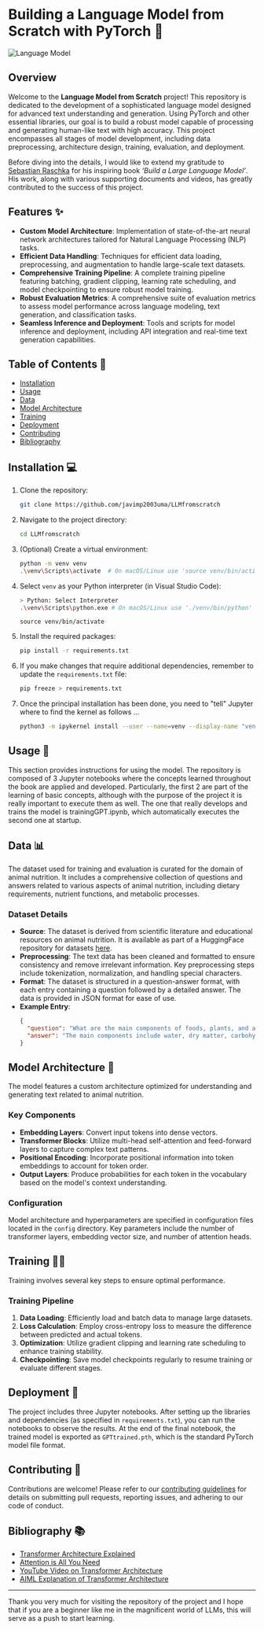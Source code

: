 # Building a Language Model from Scratch with PyTorch 🚀

![Language Model](https://c6140bba-5c2d-4e7d-a82a-e7f61c4f4b4e.s3.ap-southeast-2.amazonaws.com/blog/7/AI+Brain.jpeg)

## Overview

Welcome to the **Language Model from Scratch** project! This repository is dedicated to the development of a sophisticated language model designed for advanced text understanding and generation. Using PyTorch and other essential libraries, our goal is to build a robust model capable of processing and generating human-like text with high accuracy. This project encompasses all stages of model development, including data preprocessing, architecture design, training, evaluation, and deployment. 

Before diving into the details, I would like to extend my gratitude to [Sebastian Raschka](https://www.linkedin.com/in/sebastianraschka) for his inspiring book *‘Build a Large Language Model’*. His work, along with various supporting documents and videos, has greatly contributed to the success of this project.

## Features ✨

- **Custom Model Architecture**: Implementation of state-of-the-art neural network architectures tailored for Natural Language Processing (NLP) tasks.
- **Efficient Data Handling**: Techniques for efficient data loading, preprocessing, and augmentation to handle large-scale text datasets.
- **Comprehensive Training Pipeline**: A complete training pipeline featuring batching, gradient clipping, learning rate scheduling, and model checkpointing to ensure robust model training.
- **Robust Evaluation Metrics**: A comprehensive suite of evaluation metrics to assess model performance across language modeling, text generation, and classification tasks.
- **Seamless Inference and Deployment**: Tools and scripts for model inference and deployment, including API integration and real-time text generation capabilities.

## Table of Contents 📑

- [Installation](#installation)
- [Usage](#usage)
- [Data](#data)
- [Model Architecture](#model-architecture)
- [Training](#training)
- [Deployment](#deployment)
- [Contributing](#contributing)
- [Bibliography](#bibliography)

## Installation 💻

1. Clone the repository:
   
    ```sh
    git clone https://github.com/javimp2003uma/LLMfromscratch
    ```
2. Navigate to the project directory:
   
    ```sh
    cd LLMfromscratch
    ```
3. (Optional) Create a virtual environment:

    ```sh
    python -m venv venv
    .\venv\Scripts\activate  # On macOS/Linux use 'source venv/bin/activate'
    ```

4. Select `venv` as your Python interpreter (in Visual Studio Code):
   
    ```sh
    > Python: Select Interpreter
    .\venv\Scripts\python.exe # On macOS/Linux use './venv/bin/python'
    ```
    ```
    source venv/bin/activate
    ```

5. Install the required packages:
   
    ```sh
    pip install -r requirements.txt
    ```

6. If you make changes that require additional dependencies, remember to update the `requirements.txt` file:
   
    ```sh
    pip freeze > requirements.txt
    ```
7. Once the principal installation has been done, you need to "tell" Jupyter where to find the kernel as follows ...
   ```sh
   python3 -m ipykernel install --user --name=venv --display-name "venvLLM" where venvLLM can be whatever you want
   ```

## Usage 📜

This section provides instructions for using the model. The repository is composed of 3 Jupyter notebooks where the concepts learned throughout the book are applied and developed. Particularly, the first 2 are part of the learning of basic concepts, although with the purpose of the project it is really important to execute them as well. The one that really develops and trains the model is trainingGPT.ipynb, which automatically executes the second one at startup.

## Data 📊

The dataset used for training and evaluation is curated for the domain of animal nutrition. It includes a comprehensive collection of questions and answers related to various aspects of animal nutrition, including dietary requirements, nutrient functions, and metabolic processes.

### Dataset Details

- **Source**: The dataset is derived from scientific literature and educational resources on animal nutrition. It is available as part of a HuggingFace repository for datasets [here](https://huggingface.co/datasets/A2H0H0R1/Animal-nutrition).
- **Preprocessing**: The text data has been cleaned and formatted to ensure consistency and remove irrelevant information. Key preprocessing steps include tokenization, normalization, and handling special characters.
- **Format**: The dataset is structured in a question-answer format, with each entry containing a question followed by a detailed answer. The data is provided in JSON format for ease of use.
- **Example Entry**:
    ```json
    {
      "question": "What are the main components of foods, plants, and animals?",
      "answer": "The main components include water, dry matter, carbohydrates, lipids, proteins, nucleic acids, organic acids, vitamins, and minerals."
    }
    ```

## Model Architecture 🧠

The model features a custom architecture optimized for understanding and generating text related to animal nutrition.

### Key Components

- **Embedding Layers**: Convert input tokens into dense vectors.
- **Transformer Blocks**: Utilize multi-head self-attention and feed-forward layers to capture complex text patterns.
- **Positional Encoding**: Incorporate positional information into token embeddings to account for token order.
- **Output Layers**: Produce probabilities for each token in the vocabulary based on the model's context understanding.

### Configuration

Model architecture and hyperparameters are specified in configuration files located in the `config` directory. Key parameters include the number of transformer layers, embedding vector size, and number of attention heads.

## Training 🏋️‍♀️

Training involves several key steps to ensure optimal performance.

### Training Pipeline

1. **Data Loading**: Efficiently load and batch data to manage large datasets.
2. **Loss Calculation**: Employ cross-entropy loss to measure the difference between predicted and actual tokens.
3. **Optimization**: Utilize gradient clipping and learning rate scheduling to enhance training stability.
4. **Checkpointing**: Save model checkpoints regularly to resume training or evaluate different stages.

## Deployment 🚀

The project includes three Jupyter notebooks. After setting up the libraries and dependencies (as specified in `requirements.txt`), you can run the notebooks to observe the results. At the end of the final notebook, the trained model is exported as `GPTtrained.pth`, which is the standard PyTorch model file format.

## Contributing 🤝

Contributions are welcome! Please refer to our [contributing guidelines](CONTRIBUTING.md) for details on submitting pull requests, reporting issues, and adhering to our code of conduct.

## Bibliography 📚

- [Transformer Architecture Explained](https://medium.com/@amanatulla1606/transformer-architecture-explained-2c49e2257b4c)
- [Attention is All You Need](https://arxiv.org/pdf/1706.03762)
- [YouTube Video on Transformer Architecture](https://www.youtube.com/watch?v=SZorAJ4I-sA)
- [AIML Explanation of Transformer Architecture](https://www.google.com/url?sa=i&url=https%3A%2F%2Faiml.com%2Fexplain-the-transformer-architecture%2F&psig=AOvVaw3_2WjOrzqsQ5favxNHs2eR&ust=1723633859023000&source=images&cd=vfe&opi=89978449&ved=0CBcQjhxqFwoTCKD3itHq8YcDFQAAAAAdAAAAABAE)

---

Thank you very much for visiting the repository of the project and I hope that if you are a beginner like me in the magnificent world of LLMs, this will serve as a push to start learning.
